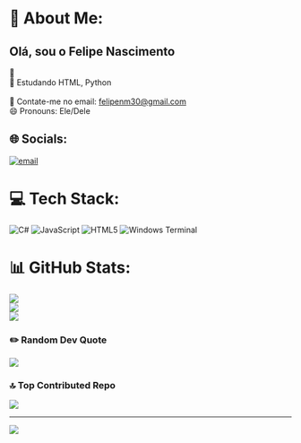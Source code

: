
# 💫 About Me:
## Olá, sou o Felipe Nascimento 
👋<br>🌱 Estudando HTML, Python<br><br>💬 Contate-me no email: felipenm30@gmail.com<br>😄 Pronouns: Ele/Dele


## 🌐 Socials:
[![email](https://img.shields.io/badge/Email-D14836?logo=gmail&logoColor=white)](mailto:mailto:felipenm30@gmail.com) 

# 💻 Tech Stack:
![C#](https://img.shields.io/badge/c%23-%23239120.svg?style=for-the-badge&logo=csharp&logoColor=white) ![JavaScript](https://img.shields.io/badge/javascript-%23323330.svg?style=for-the-badge&logo=javascript&logoColor=%23F7DF1E) ![HTML5](https://img.shields.io/badge/html5-%23E34F26.svg?style=for-the-badge&logo=html5&logoColor=white) ![Windows Terminal](https://img.shields.io/badge/Windows%20Terminal-%234D4D4D.svg?style=for-the-badge&logo=windows-terminal&logoColor=white)
# 📊 GitHub Stats:
![](https://github-readme-stats.vercel.app/api?username=felipenasci30&theme=blue-green&hide_border=false&include_all_commits=false&count_private=false)<br/>
![](https://nirzak-streak-stats.vercel.app/?user=felipenasci30&theme=blue-green&hide_border=false)<br/>
![](https://github-readme-stats.vercel.app/api/top-langs/?username=felipenasci30&theme=blue-green&hide_border=false&include_all_commits=false&count_private=false&layout=compact)

### ✏️ Random Dev Quote
![](https://quotes-github-readme.vercel.app/api?type=horizontal&theme=gruvbox)

### 🔝 Top Contributed Repo
![](https://github-contributor-stats.vercel.app/api?username=felipenasci30&limit=5&theme=dark&combine_all_yearly_contributions=true)

---
[![](https://visitcount.itsvg.in/api?id=felipenasci30&icon=0&color=0)](https://visitcount.itsvg.in)


